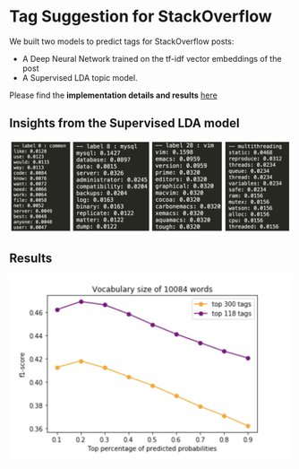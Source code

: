 # Tag Suggestion for StackOverflow
We built two models to predict tags for StackOverflow posts:
- A Deep Neural Network trained on the tf-idf vector embeddings of the post
- A Supervised LDA topic model.

Please find the **implementation details and results** [here](README.pdf)

## Insights from the Supervised LDA model
![Supervised LDA insights](img/supervised-lda.png)

## Results
![Results](img/results.png)


